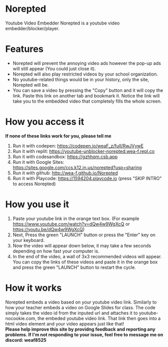 # Norepted
Youtube Video Embedder
Norepted is a youtube video embedder/blocker/player.
# Features
- Norepted will prevent the annoying video ads however the pop-up ads will still appear (You could just close it).
- Norepted will also play restricted videos by your school organization.
- No youtube-related things would be in your history, only the site, Norepted will be.
- You can save a video by pressing the "Copy" button and it will copy the link. Paste this link on another tab and bookmark it. Notice the link will take you to the embedded video that completely fills the whole screen.
# How you access it
**If none of these links work for you, please tell me**
1. Run it with codepen: https://codepen.io/weaF_z/full/RwJVywE
2. Run it with replit: https://youtube-unblocker-norepted.wea-f.repl.co
3. <WORK IN PROGRESS> Run it with codesandbox: https://gzhhqm.csb.app
4. Run it with Google Sites: https://sites.google.com/ccs.k12.in.us/norepted?usp=sharing
5. Run it with github: http://wea-f.github.io/Norepted
6. Run it with Playcode: https://1594204.playcode.io (press "SKIP INTRO" to access Norepted)
# How you use it
1. Paste your youtube link in the orange text box. (For example https://www.youtube.com/watch?v=dQw4w9WgXcQ or https://youtu.be/dQw4w9WgXcQ)<br>
2. Next, Press the green "LAUNCH" button or press the "Enter" key on your keyboard. <br>
3. Now the video will appear down below, it may take a few seconds depending on how fast your computer is. <br>
4. In the end of the video, a wall of 3x3 recommended videos will appear. You can copy the links of these videos and paste it in the orange box and press the green "LAUNCH" button to restart the cycle.
# How it works
  Norepted embeds a video based on your youtube video link. Similarly to how your teacher embeds a video on Google Slides for class.
The code simply takes the video id from the inputed url and attaches it to youtube-nocookie.com, the embeded youtube video link. That link then goes into a html video element and your video appears just like that! <br>
**Please help improve this site by providng feedback and reporting any problems. If I'm not responding to your issue, feel free to message me on discord: weaf8525**

  
